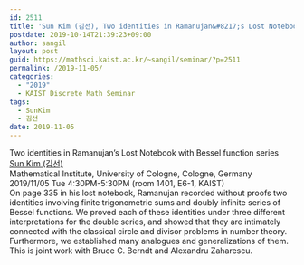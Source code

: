 ```yaml
---
id: 2511
title: 'Sun Kim (김선), Two identities in Ramanujan&#8217;s Lost Notebook with Bessel function series'
postdate: 2019-10-14T21:39:23+09:00
author: sangil
layout: post
guid: https://mathsci.kaist.ac.kr/~sangil/seminar/?p=2511
permalink: /2019-11-05/
categories:
  - "2019"
  - KAIST Discrete Math Seminar
tags:
  - SunKim
  - 김선
date: 2019-11-05
---
```

<div class="talk">
  Two identities in Ramanujan&#8217;s Lost Notebook with Bessel function series
</div>

<div class="speaker">
  <a href="http://www.mi.uni-koeln.de/~kimsun/">Sun Kim (김선)</a><br /> Mathematical Institute, University of Cologne, Cologne, Germany
</div>

<div class="date">
  2019/11/05 Tue 4:30PM-5:30PM (room 1401, E6-1, KAIST)
</div>

<div class="abstract">
  On page 335 in his lost notebook, Ramanujan recorded without proofs two identities involving finite trigonometric sums and doubly infinite series of Bessel functions. We proved each of these identities under three different interpretations for the double series, and showed that they are intimately connected with the classical circle and divisor problems in number theory. Furthermore, we established many analogues and generalizations of them. This is joint work with Bruce C. Berndt and Alexandru Zaharescu.
</div>